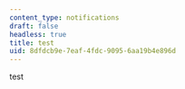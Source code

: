 ```yaml
---
content_type: notifications
draft: false
headless: true
title: test
uid: 8dfdcb9e-7eaf-4fdc-9095-6aa19b4e896d
---
```

test